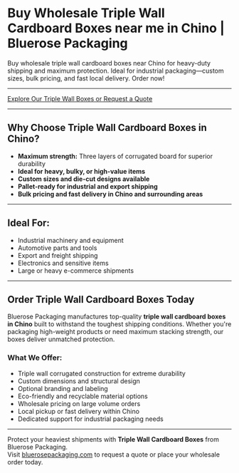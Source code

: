 # Buy Wholesale Triple Wall Cardboard Boxes near me in Chino | Bluerose Packaging

Buy wholesale triple wall cardboard boxes near Chino for heavy-duty shipping and maximum protection. Ideal for industrial packaging—custom sizes, bulk pricing, and fast local delivery. Order now!

---

[Explore Our Triple Wall Boxes or Request a Quote](https://www.bluerosepackaging.com/location/chino/)

---

## Why Choose Triple Wall Cardboard Boxes in Chino?

- **Maximum strength:** Three layers of corrugated board for superior durability  
- **Ideal for heavy, bulky, or high-value items**  
- **Custom sizes and die-cut designs available**  
- **Pallet-ready for industrial and export shipping**  
- **Bulk pricing and fast delivery in Chino and surrounding areas**

---

## Ideal For:

- Industrial machinery and equipment  
- Automotive parts and tools  
- Export and freight shipping  
- Electronics and sensitive items  
- Large or heavy e-commerce shipments

---

## Order Triple Wall Cardboard Boxes Today

Bluerose Packaging manufactures top-quality **triple wall cardboard boxes in Chino** built to withstand the toughest shipping conditions. Whether you're packaging high-weight products or need maximum stacking strength, our boxes deliver unmatched protection.

### What We Offer:

- Triple wall corrugated construction for extreme durability  
- Custom dimensions and structural design  
- Optional branding and labeling  
- Eco-friendly and recyclable material options  
- Wholesale pricing on large volume orders  
- Local pickup or fast delivery within Chino  
- Dedicated support for industrial packaging needs

---

Protect your heaviest shipments with **Triple Wall Cardboard Boxes** from Bluerose Packaging.  
Visit [bluerosepackaging.com](https://www.bluerosepackaging.com/product-category/boxes/) to request a quote or place your wholesale order today.


